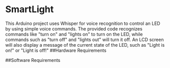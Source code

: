 # SmartLight
This Arduino project uses Whisper for voice recognition to control an LED by using simple voice commands. The provided code recognizes commands like "turn on" and "lights on" to turn on the LED, while commands such as "turn off" and "lights out" will turn it off. An LCD screen will also display a message of the current state of the LED, such as "Light is on!" or "Light is off!"
##Hardware Requirements 

##Software Requirements 
